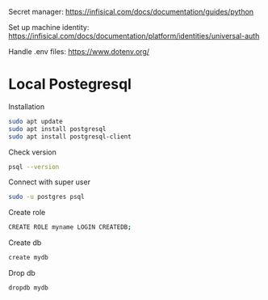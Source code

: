 Secret manager: https://infisical.com/docs/documentation/guides/python

Set up machine identity: https://infisical.com/docs/documentation/platform/identities/universal-auth

Handle .env files: https://www.dotenv.org/

# Local Postegresql 

Installation
```bash
sudo apt update
sudo apt install postgresql
sudo apt install postgresql-client
```
Check version
```bash
psql --version
```
Connect with super user
```bash
sudo -u postgres psql
```
Create role
```bash
CREATE ROLE myname LOGIN CREATEDB;
```
Create db
```bash
create mydb
```
Drop db
```bash
dropdb mydb
```